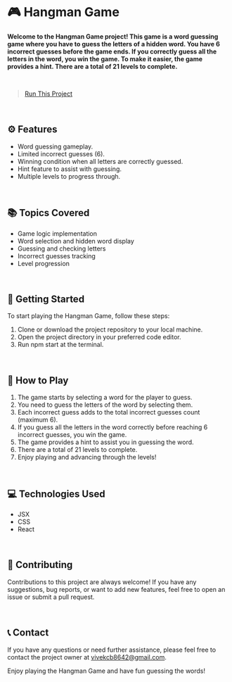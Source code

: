 # 🎮 Hangman Game

**Welcome to the Hangman Game project! This game is a word guessing game where you have to guess the letters of a hidden word. You have 6 incorrect guesses before the game ends. If you correctly guess all the letters in the word, you win the game. To make it easier, the game provides a hint. There are a total of 21 levels to complete.**

<br>

> [Run This Project](https://vivek-chhabra.github.io/Hangman-Game/)

<br>

## ⚙️ Features

- Word guessing gameplay.
- Limited incorrect guesses (6).
- Winning condition when all letters are correctly guessed.
- Hint feature to assist with guessing.
- Multiple levels to progress through.

<br>

## 📚 Topics Covered

- Game logic implementation
- Word selection and hidden word display
- Guessing and checking letters
- Incorrect guesses tracking
- Level progression

<br>

## 🚀 Getting Started

To start playing the Hangman Game, follow these steps:

1. Clone or download the project repository to your local machine.
2. Open the project directory in your preferred code editor.
3. Run npm start at the terminal.

<br>

## 🎯 How to Play

1. The game starts by selecting a word for the player to guess.
2. You need to guess the letters of the word by selecting them.
3. Each incorrect guess adds to the total incorrect guesses count (maximum 6).
4. If you guess all the letters in the word correctly before reaching 6 incorrect guesses, you win the game.
5. The game provides a hint to assist you in guessing the word.
6. There are a total of 21 levels to complete.
7. Enjoy playing and advancing through the levels!

<br>

## 💻 Technologies Used

- JSX
- CSS
- React

<br>

## 🤝 Contributing

Contributions to this project are always welcome! If you have any suggestions, bug reports, or want to add new features, feel free to open an issue or submit a pull request.

<br>

## 📞 Contact

If you have any questions or need further assistance, please feel free to contact the project owner at vivekcb8642@gmail.com.

Enjoy playing the Hangman Game and have fun guessing the words!
